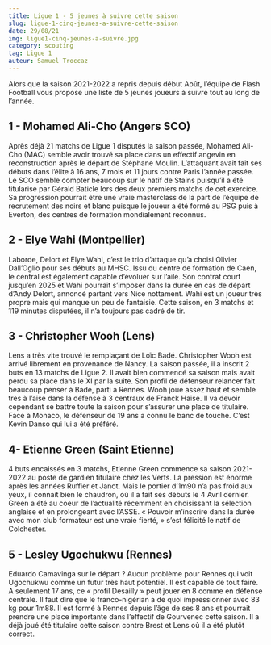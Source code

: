 ```yaml
---
title: Ligue 1 - 5 jeunes à suivre cette saison
slug: ligue-1-cinq-jeunes-a-suivre-cette-saison
date: 29/08/21
img: ligue1-cinq-jeunes-a-suivre.jpg
category: scouting
tag: Ligue 1
auteur: Samuel Troccaz
---
```


Alors que la saison 2021-2022 a repris depuis début Août, l’équipe de Flash Football vous propose une liste de 5 jeunes joueurs à suivre tout au long de l’année. 


## 1 - Mohamed Ali-Cho (Angers SCO) 

Après déjà 21 matchs de Ligue 1 disputés la saison passée, Mohamed Ali-Cho (MAC) semble avoir trouvé sa place dans un effectif angevin en reconstruction après le départ de Stéphane Moulin. L’attaquant avait fait ses débuts dans l’élite à 16 ans, 7 mois et 11 jours contre Paris l’année passée. Le SCO semble compter beaucoup sur le natif de Stains puisqu’il a été titularisé par Gérald Baticle lors des deux premiers matchs de cet exercice. Sa progression pourrait être une vraie masterclass de la part de l’équipe de recrutement des noirs et blanc puisque le joueur a été formé au PSG puis à Everton, des centres de formation mondialement reconnus. 

## 2 - Elye Wahi (Montpellier) 

Laborde, Delort et Elye Wahi, c’est le trio d’attaque qu’a choisi Olivier Dall’Oglio pour ses débuts au MHSC. Issu du centre de formation de Caen, le central est également capable d’évoluer sur l’aile. Son contrat court jusqu’en 2025 et Wahi pourrait s’imposer dans la durée en cas de départ d’Andy Delort, annoncé partant vers Nice nottament. Wahi est un joueur très propre mais qui manque un peu de fantaisie. Cette saison, en 3 matchs et 119 minutes disputées, il n’a toujours pas cadré de tir. 

## 3 - Christopher Wooh (Lens) 

Lens a très vite trouvé le remplaçant de Loïc Badé. Christopher Wooh est arrivé librement en provenance de Nancy. La saison passée, il a inscrit 2 buts en 13 matchs de Ligue 2. Il avait bien commencé sa saison mais avait perdu sa place dans le XI par la suite. Son profil de défenseur relancer fait beaucoup penser à Badé, parti à Rennes. Wooh joue assez haut et semble très à l’aise dans la défense à 3 centraux de Franck Haise. Il va devoir cependant se battre toute la saison pour s’assurer une place de titulaire. Face à Monaco, le défenseur de 19 ans a connu le banc de touche. C’est Kevin Danso qui lui a été préféré. 

## 4- Etienne Green (Saint Etienne) 

4 buts encaissés en 3 matchs, Etienne Green commence sa saison 2021-2022 au poste de gardien titulaire chez les Verts. La pression est énorme après les années Ruffier et Janot. Mais le portier d’1m90 n’a pas froid aux yeux, il connait bien le chaudron, où il a fait ses débuts le 4 Avril dernier. Green a été au coeur de l’actualité récemment en choisissant la sélection anglaise et en prolongeant avec l’ASSE. « Pouvoir m’inscrire dans la durée avec mon club formateur est une vraie fierté, » s’est félicité le natif de Colchester. 

## 5 - Lesley Ugochukwu (Rennes) 

Eduardo Camavinga sur le départ ? Aucun problème pour Rennes qui voit Ugochukwu comme un futur très haut potentiel. Il est capable de tout faire. A seulement 17 ans, ce « profil Desailly » peut jouer en 8 comme en défense centrale. Il faut dire que le franco-nigérian a de quoi impressionner avec 83 kg pour 1m88. Il est formé à Rennes depuis l’âge de ses 8 ans et pourrait prendre une place importante dans l’effectif de Gourvenec cette saison. Il a déjà joué été titulaire cette saison contre Brest et Lens où il a été plutôt correct. 